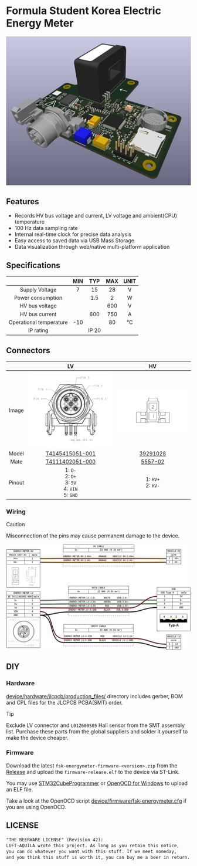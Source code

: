 # Formula Student Korea Electric Energy Meter

![](.github/assets/3d.png)

## Features
* Records HV bus voltage and current, LV voltage and ambient(CPU) temperature
* 100 Hz data sampling rate
* Internal real-time clock for precise data analysis
* Easy access to saved data via USB Mass Storage
* Data visualization through web/native multi-platform application

## Specifications

| | MIN | TYP | MAX | UNIT |
|:-:|:-:|:-:|:-:|:-:|
| Supply Voltage | 7 | 15 | 28 | V |
| Power consumption | | 1.5 | 2 | W |
| HV bus voltage | | | 600 | V |
| HV bus current | | 600 | 750 | A |
| Operational temperature | -10 | | 80 | °C |
| IP rating | | IP 20 | | |

## Connectors

| | LV | HV |
|:-:|:-:|:-:|
| Image | ![](.github/assets/lv.png) | ![](.github/assets/hv.png) |
| Model | [T4145415051-001](https://www.te.com/en/product-T4145415051-001.html) | [39291028](https://www.molex.com/en-us/products/part-detail/39291028) |
| Mate | [T4111402051-000](https://www.te.com/en/product-T4111402051-000.html) | [5557-02](https://www.molex.com/en-us/part-list/5557?physical_circuitsMaximum=%222%22&physical_numberOfRows=%222%22) |
| Pinout | 1: `D-`<br>2: `D+`<br>3: `5V`<br>4: `VIN`<br>5: `GND` | 1: `HV+`<br>2: `HV-` |

### Wiring

> [!CAUTION]
> Misconnection of the pins may cause permanent damage to the device.

![](.github/assets/wire.png)

## DIY

### Hardware

[device/hardware/jlcpcb/production_files/](https://github.com/luftaquila/fsk-energymeter/tree/main/device/hardware/jlcpcb/production_files) directory includes gerber, BOM and CPL files for the JLCPCB PCBA(SMT) order.

> [!TIP]
> Exclude LV connector and `L01Z600S05` Hall sensor from the SMT assembly list. Purchase these parts from the global suppliers and solder it yourself to make the device cheaper.

### Firmware

Download the latest `fsk-energymeter-firmware-<version>.zip` from the [Release](https://github.com/luftaquila/fsk-energymeter/releases) and upload the `firmware-release.elf` to the device via ST-Link.

You may use [STM32CubeProgrammer](https://www.st.com/en/development-tools/stm32cubeprog.html) or [OpenOCD for Windows](https://gnutoolchains.com/arm-eabi/openocd/) to upload an ELF file.

Take a look at the OpenOCD script [device/firmware/fsk-energymeter.cfg](https://github.com/luftaquila/fsk-energymeter/blob/main/device/firmware/fsk-energymeter.cfg) if you are using OpenOCD.

## LICENSE
```
"THE BEERWARE LICENSE" (Revision 42):
LUFT-AQUILA wrote this project. As long as you retain this notice,
you can do whatever you want with this stuff. If we meet someday,
and you think this stuff is worth it, you can buy me a beer in return.
```
